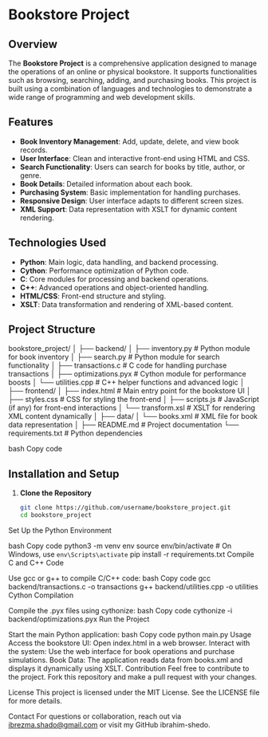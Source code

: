 # Bookstore Project

## Overview
The **Bookstore Project** is a comprehensive application designed to manage the operations of an online or physical bookstore. It supports functionalities such as browsing, searching, adding, and purchasing books. This project is built using a combination of languages and technologies to demonstrate a wide range of programming and web development skills.

## Features
- **Book Inventory Management**: Add, update, delete, and view book records.
- **User Interface**: Clean and interactive front-end using HTML and CSS.
- **Search Functionality**: Users can search for books by title, author, or genre.
- **Book Details**: Detailed information about each book.
- **Purchasing System**: Basic implementation for handling purchases.
- **Responsive Design**: User interface adapts to different screen sizes.
- **XML Support**: Data representation with XSLT for dynamic content rendering.

## Technologies Used
- **Python**: Main logic, data handling, and backend processing.
- **Cython**: Performance optimization of Python code.
- **C**: Core modules for processing and backend operations.
- **C++**: Advanced operations and object-oriented handling.
- **HTML/CSS**: Front-end structure and styling.
- **XSLT**: Data transformation and rendering of XML-based content.

## Project Structure
bookstore_project/ │ ├── backend/ │ ├── inventory.py # Python module for book inventory │ ├── search.py # Python module for search functionality │ ├── transactions.c # C code for handling purchase transactions │ ├── optimizations.pyx # Cython module for performance boosts │ └── utilities.cpp # C++ helper functions and advanced logic │ ├── frontend/ │ ├── index.html # Main entry point for the bookstore UI │ ├── styles.css # CSS for styling the front-end │ ├── scripts.js # JavaScript (if any) for front-end interactions │ └── transform.xsl # XSLT for rendering XML content dynamically │ ├── data/ │ └── books.xml # XML file for book data representation │ ├── README.md # Project documentation └── requirements.txt # Python dependencies

bash
Copy code

## Installation and Setup
1. **Clone the Repository**
   ```bash
   git clone https://github.com/username/bookstore_project.git
   cd bookstore_project
Set Up the Python Environment

bash
Copy code
python3 -m venv env
source env/bin/activate   # On Windows, use `env\Scripts\activate`
pip install -r requirements.txt
Compile C and C++ Code

Use gcc or g++ to compile C/C++ code:
bash
Copy code
gcc backend/transactions.c -o transactions
g++ backend/utilities.cpp -o utilities
Cython Compilation

Compile the .pyx files using cythonize:
bash
Copy code
cythonize -i backend/optimizations.pyx
Run the Project

Start the main Python application:
bash
Copy code
python main.py
Usage
Access the bookstore UI: Open index.html in a web browser.
Interact with the system: Use the web interface for book operations and purchase simulations.
Book Data: The application reads data from books.xml and displays it dynamically using XSLT.
Contribution
Feel free to contribute to the project. Fork this repository and make a pull request with your changes.

License
This project is licensed under the MIT License. See the LICENSE file for more details.

Contact
For questions or collaboration, reach out via ibrezma.shado@gmail.com or visit my GitHub ibrahim-shedo.
